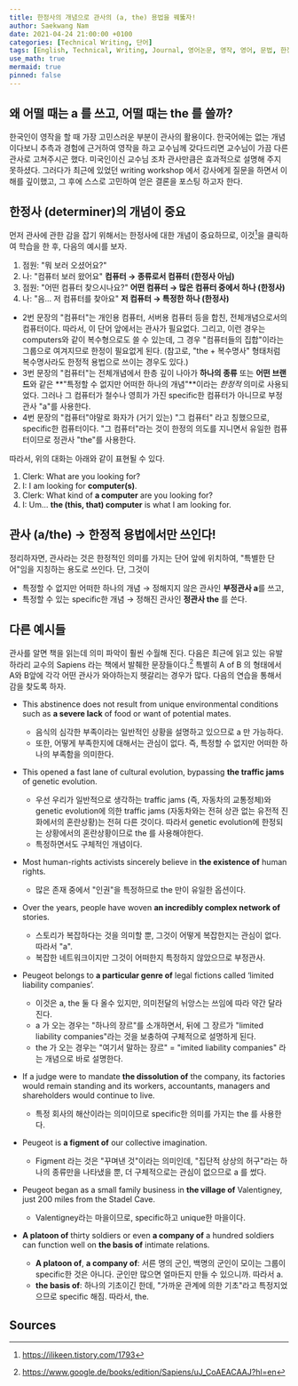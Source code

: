 ```yaml
---
title: 한정사의 개념으로 관사의 (a, the) 용법을 꿰뚫자!
author: Saekwang Nam
date: 2021-04-24 21:00:00 +0100
categories: [Technical Writing, 단어]
tags: [English, Technical, Writing, Journal, 영어논문, 영작, 영어, 문법, 한정사, determiner, 관사, a, the, 정관사, 부정관사]
use_math: true
mermaid: true
pinned: false
---
```


## 왜 어떨 때는 a 를 쓰고, 어떨 때는 the 를 쓸까?
한국인이 영작을 할 때 가장 고민스러운 부분이 관사의 활용이다. 한국어에는 없는 개념이다보니 추측과 경험에 근거하여 영작을 하고 교수님께 갖다드리면 교수님이 가끔 다른 관사로 고쳐주시곤 했다. 미국인이신 교수님 조차 관사만큼은 효과적으로 설명해 주지 못하셨다. 그러다가 최근에 있었던 writing workshop 에서 강사에게 질문을 하면서 이해를 깊이했고, 그 후에 스스로 고민하여 얻은 결론을 포스팅 하고자 한다.

## 한정사 (determiner)의 개념이 중요
먼저 관사에 관한 감을 잡기 위해서는 한정사에 대한 개념이 중요하므로, 이것[^fn_1]을 클릭하여 학습을 한 후, 다음의 예시를 보자.
1. 점원: "뭐 보러 오셨어요?"
2. 나: "컴퓨터 보러 왔어요" **컴퓨터 $\rightarrow$ 종류로서 컴퓨터 (한정사 아님)**
3. 점원: "어떤 컴퓨터 찾으시나요?" **어떤 컴퓨터 $\rightarrow$ 많은 컴퓨터 중에서 하나 (한정사)**
4. 나: "음... 저 컴퓨터를 찾아요" **저 컴퓨터 $\rightarrow$ 특정한 하나 (한정사)**

- 2번 문장의 "컴퓨터"는 개인용 컴퓨터, 서버용 컴퓨터 등을 합친, 전체개념으로서의 컴퓨터이다. 따라서, 이 단어 앞에서는 관사가 필요없다. 그리고, 이런 경우는 computers와 같이 복수형으로도 쓸 수 있는데, 그 경우 "컴퓨터들의 집합"이라는 그룹으로 여겨지므로 한정이 필요없게 된다. (참고로, "the + 복수명사" 형태처럼 복수명사라도 한정적 용법으로 쓰이는 경우도 있다.)
- 3번 문장의 "컴퓨터"는 전체개념에서 한층 깊이 나아가 **하나의 종류** 또는 **어떤 브랜드**와 같은 **"특정할 수 없지만 어떠한 하나의 개념"**이라는 *한정적* 의미로 사용되었다. 그러나 그 컴퓨터가 철수나 영희가 가진 specific한 컴퓨터가 아니므로 부정관사 "a"를 사용한다.
- 4번 문장의 "컴퓨터"야말로 화자가 (거기 있는) "그 컴퓨터" 라고 칭했으므로, specific한 컴퓨터이다. "그 컴퓨터"라는 것이 한정의 의도를 지니면서 유일한 컴퓨터이므로 정관사 "the"를 사용한다.

따라서, 위의 대화는 아래와 같이 표현될 수 있다.
1. Clerk: What are you looking for?
2. I: I am looking for **computer(s)**.
3. Clerk: What kind of **a computer** are you looking for?
4. I: Um... **the (this, that) computer** is what I am looking for.

## 관사 (a/the) $\rightarrow$ 한정적 용법에서만 쓰인다!
정리하자면, 관사라는 것은 한정적인 의미를 가지는 단어 앞에 위치하여, "특별한 단어"임을 지칭하는 용도로 쓰인다. 단, 그것이
- 특정할 수 없지만 어떠한 하나의 개념 $\rightarrow$ 정해지지 않은 관사인 **부정관사 a**를 쓰고,
- 특정할 수 있는 specific한 개념 $\rightarrow$ 정해진 관사인 **정관사 the** 를 쓴다.

## 다른 예시들
관사를 알면 책을 읽는데 의미 파악이 훨씬 수월해 진다. 다음은 최근에 읽고 있는 유발 하라리 교수의 Sapiens 라는 책에서 발췌한 문장들이다.[^fn_2] 특별히 A of B 의 형태에서 A와 B앞에 각각 어떤 관사가 와야하는지 헷갈리는 경우가 많다. 다음의 연습을 통해서 감을 찾도록 하자.

- This abstinence does not result from unique environmental conditions such as **a severe lack** of food or want of potential mates.
  - 음식의 심각한 부족이라는 일반적인 상황을 설명하고 있으므로 a 만 가능하다.
  - 또한, 어떻게 부족한지에 대해서는 관심이 없다. 즉, 특정할 수 없지만 어떠한 하나의 부족함을 의미한다.

- This opened a fast lane of cultural evolution, bypassing **the traffic jams** of genetic evolution.
  - 우선 우리가 일반적으로 생각하는 traffic jams (즉, 자동차의 교통정체)와 genetic evolution에 의한 traffic jams (자동차와는 전혀 상관 없는 유전적 진화에서의 혼란상황)는 전혀 다른 것이다. 따라서 genetic evolution에 한정되는 상황에서의 혼란상황이므로 the 를 사용해야한다.
  - 특정하면서도 구체적인 개념이다.

- Most human-rights activists sincerely believe in **the existence of** human rights.
  - 많은 존재 중에서 "인권"을 특정하므로 the 만이 유일한 옵션이다.

- Over the years, people have woven **an incredibly complex network of** stories.
  - 스토리가 복잡하다는 것을 의미할 뿐, 그것이 어떻게 복잡한지는 관심이 없다. 따라서 "a".
  - 복잡한 네트워크이지만 그것이 어떠한지 특정하지 않았으므로 부정관사.

- Peugeot belongs to **a particular genre of** legal fictions called ‘limited liability companies’.
  - 이것은 a, the 둘 다 올수 있지만, 의미전달의 뉘앙스는 쓰임에 따라 약간 달라진다.
  - a 가 오는 경우는 "하나의 장르"를 소개하면서, 뒤에 그 장르가 "limited liability companies"라는 것을 보충하여 구체적으로 설명하게 된다.
  - the 가 오는 경우는 "여기서 말하는 장르" = "imited liability companies" 라는 개념으로 바로 설명한다.

- If a judge were to mandate **the dissolution of** the company, its factories would remain standing and its workers, accountants, managers and shareholders would continue to live.
  - 특정 회사의 해산이라는 의미이므로 specific한 의미를 가지는 the 를 사용한다.

- Peugeot is **a figment of** our collective imagination.
  - Figment 라는 것은 "꾸며낸 것"이라는 의미인데, "집단적 상상의 허구"라는 하나의 종류만을 나타냈을 뿐, 더 구체적으로는 관심이 없으므로 a 를 썼다.

- Peugeot began as a small family business in **the village of** Valentigney, just 200 miles from the Stadel Cave.
  - Valentigney라는 마을이므로, specific하고 unique한 마을이다.

- **A platoon of** thirty soldiers or even **a company of** a hundred soldiers can function well on **the basis of** intimate relations.
  - **A platoon of**, **a company of**: 서른 명의 군인, 백명의 군인이 모이는 그룹이 specific한 것은 아니다. 군인만 많으면 얼마든지 만들 수 있으니까. 따라서 a.
  - **the basis of**: 하나의 기초이긴 한데, "가까운 관계에 의한 기초"라고 특정지었으므로 specific 해짐. 따라서, the.

## Sources
[^fn_1]: https://ilikeen.tistory.com/1793
[^fn_2]: https://www.google.de/books/edition/Sapiens/uJ_CoAEACAAJ?hl=en